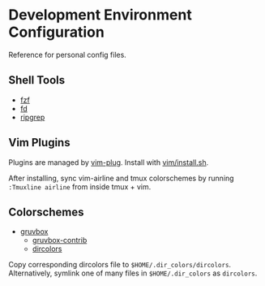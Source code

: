# Development Environment Configuration
Reference for personal config files.

## Shell Tools
* [fzf](https://github.com/junegunn/fzf)
* [fd](https://github.com/sharkdp/fd)
* [ripgrep](https://github.com/BurntSushi/ripgrep)

## Vim Plugins
Plugins are managed by [vim-plug](https://github.com/junegunn/vim-plug). Install with [vim/install.sh](vim/install.sh).

After installing, sync vim-airline and tmux colorschemes by running `:Tmuxline airline` from inside tmux + vim.

## Colorschemes
* [gruvbox](https://github.com/morhetz/gruvbox)
  * [gruvbox-contrib](https://github.com/morhetz/gruvbox-contrib)
  * [dircolors](https://github.com/perplexa/dotfiles/blob/master/.gruvbox.dircolors)

Copy corresponding dircolors file to `$HOME/.dir_colors/dircolors`. Alternatively, symlink one of many files in `$HOME/.dir_colors` as `dircolors`.

